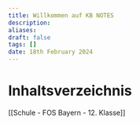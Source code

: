 ```yaml
---
title: Willkommen auf KB NOTES
description: 
aliases: 
draft: false
tags: []
date: 18th February 2024
---
```

# Inhaltsverzeichnis
[[Schule - FOS Bayern - 12. Klasse]]